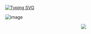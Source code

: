 <a href="https://git.io/typing-svg"><img src="https://readme-typing-svg.demolab.com?font=Fira+Code&size=22&pause=1000&color=E4B1F7&center=true&vCenter=true&width=435&lines=DEVELOPER+%7C+PROGRAMMER+%7C+LEARNER" alt="Typing SVG" /></a>



![image](https://github.com/zehrasbr/zehrasbr/assets/120209419/4ef83396-0564-4a84-9119-47d0601e4dd3)

<p align="center"><img src="https://media.giphy.com/media/TIejJSkHLZh4s/giphy.gif" /> </p>

